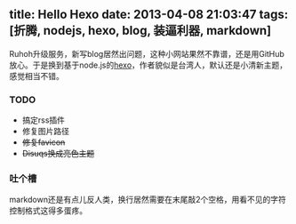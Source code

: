 title: Hello Hexo
date: 2013-04-08 21:03:47
tags: [折腾, nodejs, hexo, blog, 装逼利器, markdown]
---

Ruhoh升级服务，新写blog居然出问题，这种小网站果然不靠谱，还是用GitHub放心。于是换到基于node.js的[hexo](http://zespia.tw/hexo)，作者貌似是台湾人，默认还是小清新主题，感觉相当不错。

### TODO
* 搞定rss插件
* 修复图片路径
* <del>修复favicon</del>
* <del>Disuqs换成亮色主题</del>

### 吐个槽
markdown还是有点儿反人类，换行居然需要在末尾敲2个空格，用看不见的字符控制格式这得多蛋疼。
